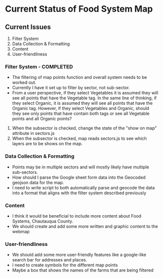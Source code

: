 # Current Status of Food System Map

## Current Issues
1. Filter System
2. Data Collection & Formatting
3. Content
4. User-friendliness


### Filter System - COMPLETED
- The filtering of map points function and overall system needs to be worked out.
- Currently I have it set up to filter by sector, not sub-sector.
- From a user perspective, if they select Vegetables it is assumed they will see all points that have the Vegetable tag. In the same line of thinking, if they select Organic, it is assumed they will see all points that have the Organic tag. However, if they select Vegetables and Organic, should they see only points that have contain both tags or see all Vegetable points and all Organic points?

1. When the subsector is checked, change the state of the "show on map" attribute in sectors.js
2. When the subsector is checked, map reads sectors.js to see which layers are to be shows on the map.


### Data Collection & Formatting
- Points may be in multiple sectors and will mostly likely have multiple sub-sectors.
- How should I parse the Google sheet form data into the Geocoded geojson data for the map.
- I need to write script to both automatically parse and geocode the data into a format that aligns with the filter system described previously


### Content
- I think it would be beneficial to include more content about Food Systems, Chautauqua County.
- We should create and add some more written and graphic content to the webmap

### User-friendliness
- We should add some more user-friendly features like a google-like search bar for addresses and places.
- I need to create symbols for the different map points
- Maybe a box that shows the names of the farms that are being filtered
